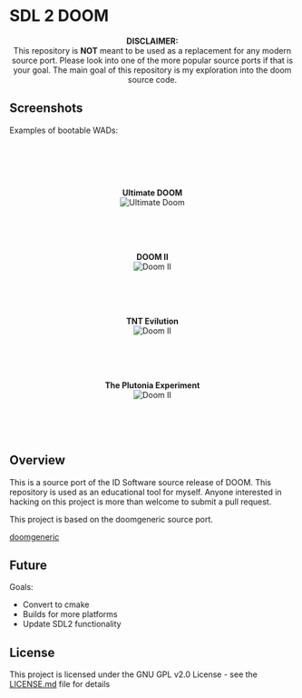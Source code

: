 # SDL 2 DOOM

<p align="center"><b>DISCLAIMER:<br></b> This repository is <b>NOT</b> meant to be used as a replacement for any modern source port. Please look into one of the more popular source ports if that is your goal. The main goal of this repository is my exploration into the doom source code. <br>
</p>

## Screenshots 

<p> 
Examples of bootable WADs:
<p><br>
  
<br><br>

<p align="center">
  <b>Ultimate DOOM</b><br>
  <img src="https://github.com/AlexOberhofer/sdl2_doom/raw/master/docs/ultimatedoom.PNG" alt="Ultimate Doom"/> <br>
</p><br><br><br>

<p align="center">
    <b>DOOM II</b><br> 
    <img src="https://github.com/AlexOberhofer/sdl2_doom/raw/master/docs/doom2.PNG" alt="Doom II"/>
</p><br><br><br>

<center>  </center>
<p align="center">
    <b>TNT Evilution</b><br>
    <img src="https://github.com/AlexOberhofer/sdl2_doom/raw/master/docs/tnt.PNG" alt="Doom II"/>
</p><br><br><br>

<p align="center">
    <b>The Plutonia Experiment</b><br>
    <img src="https://github.com/AlexOberhofer/sdl2_doom/raw/master/docs/plutonia.PNG" alt="Doom II"/>
</p><br><br><br>

## Overview

This is a source port of the ID Software source release of DOOM. This repository is used as an educational tool for myself. Anyone 
interested in hacking on this project is more than welcome to submit a pull request.

This project is based on the doomgeneric source port.

[doomgeneric](https://github.com/ozkl/doomgeneric)
 
## Future

Goals: 

* Convert to cmake
* Builds for more platforms
* Update SDL2 functionality

## License 

This project is licensed under the GNU GPL v2.0 License - see the [LICENSE.md](LICENSE.md) file for details
